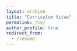 ```yaml
---
layout: archive
title: "Curriculum Vitae"
permalink: /cv/
author_profile: true
redirect_from:
  - /resume
---
```

